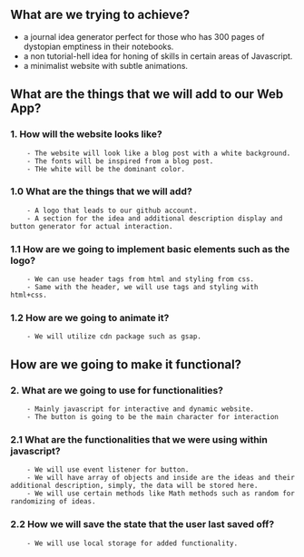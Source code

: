 ## What are we trying to achieve?
 -  a journal idea generator perfect for those who has 300 pages of dystopian emptiness in their notebooks.
 - a non tutorial-hell idea for honing of skills in certain areas of Javascript.
 - a minimalist website with subtle animations.

## What are the things that we will add to our Web App?
   ### 1. How will the website looks like?
        - The website will look like a blog post with a white background.
        - The fonts will be inspired from a blog post.
        - THe white will be the dominant color.
   ### 1.0 What are the things that we will add?
        - A logo that leads to our github account.
        - A section for the idea and additional description display and button generator for actual interaction.
   ### 1.1  How are we going to implement basic elements such as the logo?
        - We can use header tags from html and styling from css.
        - Same with the header, we will use tags and styling with html+css.
   ### 1.2 How are we going to animate it?
        - We will utilize cdn package such as gsap.

## How are we going to make it functional?
   ### 2. What are we going to use for functionalities?
        - Mainly javascript for interactive and dynamic website.
        - The button is going to be the main character for interaction
   ### 2.1 What are the functionalities that we were using within javascript?
        - We will use event listener for button.
        - We will have array of objects and inside are the ideas and their additional description, simply, the data will be stored here.
        - We will use certain methods like Math methods such as random for randomizing of ideas.
   ### 2.2 How we will save the state that the user last saved off?
        - We will use local storage for added functionality.
   ###